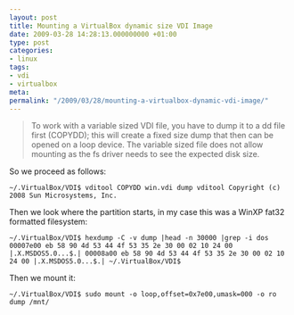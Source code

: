 ```yaml
---
layout: post
title: Mounting a VirtualBox dynamic size VDI Image
date: 2009-03-28 14:28:13.000000000 +01:00
type: post
categories:
- linux
tags:
- vdi
- virtualbox
meta:
permalink: "/2009/03/28/mounting-a-virtualbox-dynamic-vdi-image/"
---
```

> To work with a variable sized VDI file, you have to dump it to a dd file first (COPYDD); this will create a fixed size dump that then can be opened on a loop device. The variable sized file does not allow mounting as the fs driver needs to see the expected disk size.

So we proceed as follows:

```
~/.VirtualBox/VDI$ vditool COPYDD win.vdi dump vditool Copyright (c) 2008 Sun Microsystems, Inc.
```

Then we look where the partition starts, in my case this was a WinXP fat32 formatted filesystem:

```
~/.VirtualBox/VDI$ hexdump -C -v dump |head -n 30000 |grep -i dos 00007e00 eb 58 90 4d 53 44 4f 53 35 2e 30 00 02 10 24 00 |.X.MSDOS5.0...$.| 00008a00 eb 58 90 4d 53 44 4f 53 35 2e 30 00 02 10 24 00 |.X.MSDOS5.0...$.| ~/.VirtualBox/VDI$
```

Then we mount it:

```
~/.VirtualBox/VDI$ sudo mount -o loop,offset=0x7e00,umask=000 -o ro dump /mnt/
```
